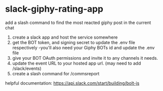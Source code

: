 # slack-giphy-rating-app
add a slash command to find the most reacted giphy post in the current chat

1) create a slack app and host the service somewhere
2) get the BOT token, and signing secret to update the .env file respectively
  -you'll also need your Giphy BOTs id and update the .env file
3) give your BOT OAuth permissions and invite it to any channels it needs.
4) update the event URL to your hosted app url.  (may need to add /slack/events)
5) create a slash command for /commsreport


helpful documentation: https://api.slack.com/start/building/bolt-js
